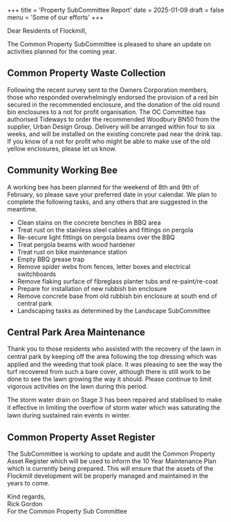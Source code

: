 +++
title = 'Property SubCommittee Report'
date = 2025-01-09
draft = false
menu = 'Some of our efforts'
+++

Dear Residents of Flockmill,

The Common Property SubCommittee is pleased to share an update on activities planned for the
coming year.

## Common Property Waste Collection

Following the recent survey sent to the Owners Corporation members, those who responded
overwhelmingly endorsed the provision of a red bin secured in the recommended enclosure, and
the donation of the old round bin enclosures to a not for profit organisation. The OC Committee
has authorised Tideways to order the recommended Woodbury BN50 from the supplier, Urban
Design Group. Delivery will be arranged within four to six weeks, and will be installed on the
existing concrete pad near the drink tap. If you know of a not for profit who might be able to make use of the old yellow enclosures, please let us know.

## Community Working Bee

A working bee has been planned for the weekend of 8th and 9th of February, so please save your
preferred date in your calendar. We plan to complete the following tasks, and any others that are
suggested in the meantime.

- Clean stains on the concrete benches in BBQ area
- Treat rust on the stainless steel cables and fittings on pergola
- Re-secure light fittings on pergola beams over the BBQ
- Treat pergola beams with wood hardener
- Treat rust on bike maintenance station
- Empty BBQ grease trap
- Remove spider webs from fences, letter boxes and electrical switchboards
- Remove flaking surface of fibreglass planter tubs and re-paint/re-coat
- Prepare for installation of new rubbish bin enclosure
- Remove concrete base from old rubbish bin enclosure at south end of central park
- Landscaping tasks as determined by the Landscape SubCommittee

## Central Park Area Maintenance

Thank you to those residents who assisted with the recovery of the lawn in central park by
keeping oﬀ the area following the top dressing which was applied and the weeding that took
place. It was pleasing to see the way the turf recovered from such a bare cover, although there is still work to be done to see the lawn growing the way it should. Please continue to limit vigorous activities on the lawn during this period.

The storm water drain on Stage 3 has been repaired and stabilised to make it eﬀective in limiting
the overflow of storm water which was saturating the lawn during sustained rain events in winter.

## Common Property Asset Register

The SubCommittee is working to update and audit the Common Property Asset Register which
will be used to inform the 10 Year Maintenance Plan which is currently being prepared. This will
ensure that the assets of the Flockmill development will be properly managed and maintained in
the years to come.

Kind regards,  
Rick Gordon  
For the Common Property Sub Committee
